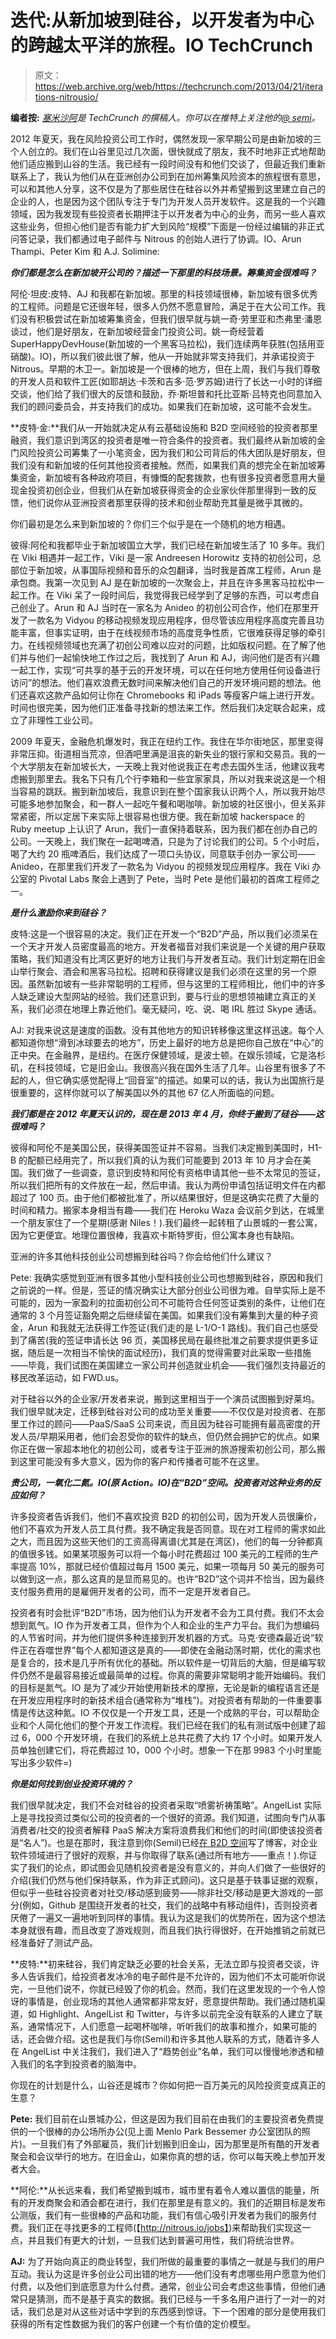 # 迭代:从新加坡到硅谷，以开发者为中心的跨越太平洋的旅程。IO TechCrunch

> 原文：<https://web.archive.org/web/https://techcrunch.com/2013/04/21/iterations-nitrousio/>

**编者按:** *[塞米沙阿](https://web.archive.org/web/20221124025743/http://blog.semilshah.com/about)是 TechCrunch 的撰稿人。你可以在推特上关注他的[@ semi](https://web.archive.org/web/20221124025743/http://www.twitter.com/semil)。*

2012 年夏天，我在风险投资公司工作时，偶然发现一家早期公司是由新加坡的三个人创立的。我们在山谷里见过几次面，很快就成了朋友，我不时地非正式地帮助他们适应搬到山谷的生活。我已经有一段时间没有和他们交谈了，但最近我们重新联系上了，我认为他们从在亚洲创办公司到在加州筹集风险资本的旅程很有意思，可以和其他人分享，这不仅是为了那些居住在硅谷以外并希望搬到这里建立自己的企业的人，也是因为这个团队专注于专门为开发人员开发软件。这是我的一个兴趣领域，因为我发现有些投资者长期押注于以开发者为中心的业务，而另一些人喜欢这些业务，但担心他们是否有能力扩大到风险“规模”下面是一份经过编辑的非正式问答记录，我们都通过电子邮件与 Nitrous 的创始人进行了协调。IO、Arun Thampi、Peter Kim 和 A.J. Solimine:

***你们都是怎么在新加坡开公司的？描述一下那里的科技场景。筹集资金很难吗？***

阿伦·坦皮:皮特、AJ 和我都在新加坡。那里的科技领域很棒，新加坡有很多优秀的工程师。问题是它还很年轻，很多人仍然不愿意冒险，满足于在大公司工作。我们没有积极尝试在新加坡筹集资金，但我们很早就与姚一奇·劳里亚和杰弗里·潘恩谈过，他们是好朋友，在新加坡经营金门投资公司。姚一奇经营着 SuperHappyDevHouse(新加坡的一个黑客马拉松)，我们连续两年获胜(包括用亚硝酸)。IO)，所以我们彼此很了解，他从一开始就非常支持我们，并承诺投资于 Nitrous。早期的木卫一。新加坡是一个很棒的地方，但在上周，我们与我们尊敬的开发人员和软件工匠(如耶胡达·卡茨和吉多·范·罗苏姆)进行了长达一小时的详细交谈，他们给了我们很大的反馈和鼓励，乔·斯坦普和托比亚斯·吕特克也同意加入我们的顾问委员会，并支持我们的成功。如果我们在新加坡，这可能不会发生。

**皮特·金:**我们从一开始就决定从有云基础设施和 B2D 空间经验的投资者那里融资，我们意识到湾区的投资者是唯一符合条件的投资者。我们最终从新加坡的金门风险投资公司筹集了一小笔资金，因为我们和公司背后的伟大团队是好朋友，但我们没有和新加坡的任何其他投资者接触。然而，如果我们真的想完全在新加坡筹集资金，新加坡有各种政府项目，有慷慨的配套拨款，也有很多投资者愿意用大量现金投资初创企业，但我们从在新加坡获得资金的企业家伙伴那里得到一致的反馈，他们说你从亚洲投资者那里获得的技术和创业帮助充其量是微乎其微的。

你们最初是怎么来到新加坡的？你们三个似乎是在一个随机的地方相遇。

彼得:阿伦和我都毕业于新加坡国立大学，我们已经在新加坡生活了 10 多年。我们在 Viki 相遇并一起工作，Viki 是一家 Andreesen Horowitz 支持的初创公司，总部位于新加坡，从事国际视频和音乐的众包翻译，当时我是首席工程师，Arun 是承包商。我第一次见到 AJ 是在新加坡的一次聚会上，并且在许多黑客马拉松中一起工作。在 Viki 呆了一段时间后，我觉得我已经学到了足够的东西，可以考虑自己创业了。Arun 和 AJ 当时在一家名为 Anideo 的初创公司合作，他们在那里开发了一款名为 Vidyou 的移动视频发现应用程序，但尽管该应用程序高度完善且功能丰富，但事实证明，由于在线视频市场的高度竞争性质，它很难获得足够的牵引力。在线视频领域也充满了初创公司难以应对的问题，比如版权问题。在了解了他们并与他们一起愉快地工作过之后，我找到了 Arun 和 AJ，询问他们是否有兴趣一起工作，实现“可共享的基于云的开发环境，可以在任何地方使用任何设备进行访问”的想法。他们喜欢浪费无数时间来解决他们自己的开发环境问题的想法。他们还喜欢这款产品如何让你在 Chromebooks 和 iPads 等瘦客户端上进行开发。时间也很完美，因为他们正准备寻找新的想法来工作。然后我们决定联合起来，成立了非理性工业公司。

2009 年夏天，金融危机爆发时，我正在纽约工作。我住在华尔街地区，那里变得非常压抑。街道相当荒凉，但酒吧里满是沮丧的新失业的银行家和交易员。我的一个大学朋友在新加坡长大，一天晚上我对他说我正在考虑去国外生活，他建议我考虑搬到那里去。我名下只有几个行李箱和一些宜家家具，所以对我来说这是一个相当容易的跳跃。搬到新加坡后，我意识到在整个国家我认识两个人，所以我开始尽可能多地参加聚会，和一群人一起吃午餐和喝咖啡。新加坡的社区很小，但关系非常紧密，所以定居下来实际上很容易也很方便。我在新加坡 hackerspace 的 Ruby meetup 上认识了 Arun，我们一直保持着联系，因为我们都在创办自己的公司。一天晚上，我们聚在一起喝啤酒，只是为了讨论我们的公司。5 个小时后，喝了大约 20 瓶啤酒后，我们达成了一项口头协议，同意联手创办一家公司——Anideo，在那里我们开发了一款名为 Vidyou 的视频发现应用程序。我在 Viki 办公室的 Pivotal Labs 聚会上遇到了 Pete，当时 Pete 是他们最初的首席工程师之一。

***是什么激励你来到硅谷？***

皮特:这是一个很容易的决定。我们正在开发一个“B2D”产品，所以我们必须呆在一个天才开发人员密度最高的地方。开发者福音对我们来说是一个关键的用户获取策略，我们知道没有比湾区更好的地方让我们与开发者互动。我们计划定期在旧金山举行聚会、酒会和黑客马拉松。招聘和获得建议是我们必须在这里的另一个原因。虽然新加坡有一些非常聪明的工程师，但与这里的工程师相比，他们中的许多人缺乏建设大型网站的经验。我们还意识到，要与行业的思想领袖建立真正的关系，我们必须在地理上靠近他们。毫无疑问，吃、说、喝 IRL 胜过 Skype 通话。

AJ: 对我来说这是速度的函数。没有其他地方的知识转移像这里这样迅速。每个人都知道你想“滑到冰球要去的地方”，历史上最好的地方总是把你自己放在“中心”的正中央。在金融界，是纽约。在医疗保健领域，是波士顿。在娱乐领域，它是洛杉矶，在科技领域，它是旧金山。我很高兴我在国外生活了几年。山谷里有很多了不起的人，但它确实感觉配得上“回音室”的描述。如果可以的话，我认为出国旅行是很重要的，这样你就可以了解美国以外的其他 67 亿人所面临的问题。

***我们都是在 2012 年夏天认识的，现在是 2013 年 4 月，你终于搬到了硅谷——这很难吗？***

彼得和阿伦不是美国公民，获得美国签证并不容易。当我们决定搬到美国时，H1-B 的配额已经用完了，所以我们真的认为我们可能要到 2013 年 10 月才会在美国。我们做了一些调查，意识到皮特和阿伦有资格申请其他一些不太常见的签证，所以我们把所有的文件放在一起，然后申请。我认为两份申请包括证明文件在内都超过了 100 页。由于他们都被批准了，所以结果很好，但是这确实花费了大量的时间和精力。搬家本身相当有趣——我们在 Heroku Waza 会议前夕到达，在城里一个朋友家住了一个星期(感谢 Niles！).我们最终一起转租了山景城的一套公寓，因为它更便宜。地理位置很棒，我喜欢卡斯特罗街，但公寓本身也有缺陷。

亚洲的许多其他科技创业公司想搬到硅谷吗？你会给他们什么建议？

Pete: 我确实感觉到亚洲有很多其他小型科技创业公司也想搬到硅谷，原因和我们之前说的一样。但是，签证的情况确实让大部分创业公司很为难。自举实际上是不可能的，因为一家盈利的拉面初创公司不可能符合任何签证类别的条件，让他们在通常的 3 个月签证豁免期之后继续留在美国。如果我们没有筹集到大量的种子资金，Arun 和我就无法获得工作签证(我们走的是 L-1/O-1 路线)。我们自己也感受到了痛苦(我的签证申请长达 96 页，美国移民局在最终批准之前要求提供更多证据，随后是一次相当不愉快的面试经历)，我们真的觉得需要对此采取一些措施——毕竟，我们试图在美国建立一家公司并创造就业机会——我们强烈支持最近的移民改革运动，如 FWD.us。

对于硅谷以外的企业家/开发者来说，搬到这里相当于一个演员试图搬到好莱坞。我们很早就决定，迁移到硅谷对公司的成功至关重要——不仅仅是对投资者、在那里工作过的顾问——PaaS/SaaS 公司来说，而且因为硅谷可能拥有最高密度的开发人员/早期采用者，他们会忍受你的软件的缺点，但仍然会拥护它的优点。如果你正在做一家超本地化的初创公司，或者专注于亚洲的旅游搜索初创公司，那么搬到这里可能没有多大意义，因为你的客户和传播者可能不在这里。

***贵公司，一氧化二氮。IO(原 Action。IO)在“B2D”空间。投资者对这种业务的反应如何？***

许多投资者告诉我们，他们不喜欢投资 B2D 的初创公司，因为开发人员很廉价，他们不喜欢为开发人员工具付费。我不确定我是否同意。现在对工程师的需求如此之大，而且因为这些天他们的工资高得离谱(尤其是在湾区)，他们的每一分钟都真的值很多钱。如果某项服务可以将一个每小时花费超过 100 美元的工程师的生产率提高 10%，那就已经价值超过每月 1500 美元，如果一项每月 50 美元的服务可以做到这一点，那么这真的是显而易见的。也许“B2D”这个词并不恰当，因为最终支付服务费用的是雇佣开发者的公司，而不一定是开发者自己。

投资者有时会批评“B2D”市场，因为他们认为开发者不会为工具付费。我们不太会想到氮气。IO 作为开发者工具，但作为个人和企业的生产力平台。我们为想编码的人节省时间，并为他们提供多种连接到开发机器的方式。马克·安德森最近说“软件正在吞噬世界”每个人都知道这是真的——即使在金融动荡时期，优化的需求也是复合的，技术是几乎所有优化的基础。所以软件是一切背后的大脑，但是编写软件仍然不是最容易接近或最简单的过程。你真的需要非常聪明才能开始编码。我们的目标是氮气。IO 是为了减少开始使用新技术的摩擦，无论是新的编程语言还是在开发应用程序时的新技术组合(通常称为“堆栈”)。对投资者有帮助的一件重要事情是传达这种氮。IO 不仅仅是一个开发工具，还是一个成熟的平台，可以帮助企业和个人简化他们的整个开发工作流程。我们已经在我们的私有测试版中创建了超过 6，000 个开发环境，在我们的系统上总共花费了大约 17 个小时。如果开发人员单独创建它们，将花费超过 10，000 个小时。想象一下在那 9983 个小时里能写出多少软件=)

***你是如何找到创业投资环境的？***

我们很早就决定，我们不会对硅谷的投资者采取“喷雾祈祷策略”。AngelList 实际上是寻找投资过类似公司的投资者的一个很好的资源。我们知道，试图向专门从事消费者/社交的投资者解释 PaaS 解决方案将浪费我们和他们的时间(即使该投资者是“名人”)。也是在那时，我注意到你(Semil)已经[在 B2D 空间](https://web.archive.org/web/20221124025743/http://blog.semilshah.com/2012/10/30/iterations-we-know-about-b2b-and-b2c-but-dont-overlook-b2d/)写了博客，对企业软件领域进行了很好的观察，并与你取得了联系(通过所有地方——重点！).你证实了我们的论点，即试图会见随机投资者是没有意义的，并向人们做了一些很好的介绍(我们仍然与他们保持联系，作为非正式顾问)。这只是基于轶事证据的观察，但似乎一些硅谷投资者对社交/移动感到疲劳——除非社交/移动是更大游戏的一部分(例如，Github 是围绕开发者的社交，我们的战略中有移动组件)，否则投资者厌倦了一遍又一遍地听到同样的事情。我认为这是我们的优势所在，因为这个想法本身就很有趣，而且改变了游戏规则，而且我们执行得很好，在开始推销之前就已经准备好了测试产品。

**皮特:**初来硅谷，我们肯定缺乏必要的社会关系，无法立即与投资者交谈，许多人告诉我们，给投资者发冰冷的电子邮件是不允许的，因为他们不太可能听你说完，一旦他们说不，你就已经毁了你的机会。然而，我们在这里发现的一个令人惊讶的事情是，创业现场的其他人通常都非常友好，愿意提供帮助。我们通过随机渠道，如 Highlight、AngelList 和 Twitter，与许多以前完全没有联系的人建立了联系，通常情况下，人们愿意一起喝杯咖啡，听听我们的故事和推介，如果可能的话，还会做介绍。这也是我们与你(Semil)和许多其他人联系的方式，随着许多人在 AngelList 中关注我们，我们进入了“趋势创业”名单，我们可以慢慢地渗透和植入我们的名字到投资者的脑海中。

你现在的计划是什么，山谷还是城市？你如何把一百万美元的风险投资变成真正的生意？

**Pete:** 我们目前在山景城办公，但这是因为我们目前在由我们的主要投资者免费提供的一个很棒的办公场所办公(见上面 Menlo Park Bessemer 办公室团队的照片)。一旦我们有了外部雇员，我们计划搬到旧金山，因为那里是所有酷的开发者聚会和会议举行的地方。在旧金山，如果你真的想的话，你可以每天晚上参加开发者大会。

**阿伦:**从长远来看，我们希望搬到城市，城市里有着令人难以置信的能量，所有的开发商聚会和酒会都在进行，我们在那里是有意义的。我们的近期目标是发布公测版，我们有一些很棒的产品和功能，我们有信心吸引开发者为我们的服务付费。我们正在寻找更多的工程师(【http://nitrous.io/jobs】)来帮助我们实现这一点，并且我们有更大的计划，一旦我们达到普遍可用性，我们将统治世界。

**AJ:** 为了开始向真正的商业转型，我们所做的最重要的事情之一就是与我们的用户互动。我认为这是许多创业公司出错的地方——他们没有考虑哪些用户愿意为他们付费，以及他们到底愿意为什么付费。通常，创业公司会考虑这些事情，但他们通常只是猜测，而不是基于真实的数据。我们已经与一千多名用户进行了一对一的对话，我们总是对从这些对话中学到的东西感到惊讶。下一个困难的部分是使用我们获得的所有定性数据为我们的客户创建一个有价值的定价模型。